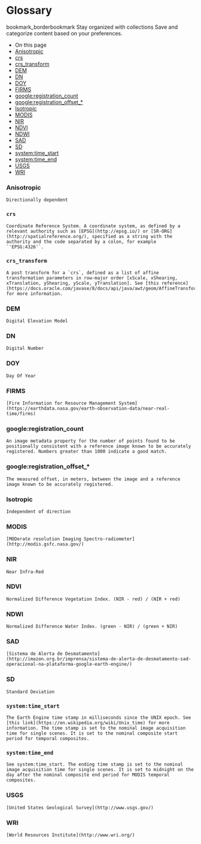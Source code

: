 
#  Glossary 
bookmark_borderbookmark Stay organized with collections  Save and categorize content based on your preferences.
  * On this page
  * [Anisotropic](https://developers.google.com/earth-engine/glossary#anisotropic)
  * [crs](https://developers.google.com/earth-engine/glossary#crs)
  * [crs_transform](https://developers.google.com/earth-engine/glossary#crs_transform)
  * [DEM](https://developers.google.com/earth-engine/glossary#dem)
  * [DN](https://developers.google.com/earth-engine/glossary#dn)
  * [DOY](https://developers.google.com/earth-engine/glossary#doy)
  * [FIRMS](https://developers.google.com/earth-engine/glossary#firms)
  * [google:registration_count](https://developers.google.com/earth-engine/glossary#google:registration_count)
  * [google:registration_offset_*](https://developers.google.com/earth-engine/glossary#google:registration_offset_)
  * [Isotropic](https://developers.google.com/earth-engine/glossary#isotropic)
  * [MODIS](https://developers.google.com/earth-engine/glossary#modis)
  * [NIR](https://developers.google.com/earth-engine/glossary#nir)
  * [NDVI](https://developers.google.com/earth-engine/glossary#ndvi)
  * [NDWI](https://developers.google.com/earth-engine/glossary#ndwi)
  * [SAD](https://developers.google.com/earth-engine/glossary#sad)
  * [SD](https://developers.google.com/earth-engine/glossary#sd)
  * [system:time_start](https://developers.google.com/earth-engine/glossary#system:time_start)
  * [system:time_end](https://developers.google.com/earth-engine/glossary#system:time_end)
  * [USGS](https://developers.google.com/earth-engine/glossary#usgs)
  * [WRI](https://developers.google.com/earth-engine/glossary#wri)




### Anisotropic

    Directionally dependent 


### `crs`

    Coordinate Reference System. A coordinate system, as defined by a relevant authority such as [EPSG](http://epsg.io/) or [SR-ORG](http://spatialreference.org/), specified as a string with the authority and the code separated by a colon, for example `'EPSG:4326'`. 


### `crs_transform`

    A post transform for a `crs`, defined as a list of affine transformation parameters in row-major order [xScale, xShearing, xTranslation, yShearing, yScale, yTranslation]. See [this reference](https://docs.oracle.com/javase/8/docs/api/java/awt/geom/AffineTransform.html) for more information. 


### DEM

    Digital Elevation Model 


### DN

    Digital Number 


### DOY

    Day Of Year 


### FIRMS

    [Fire Information for Resource Management System](https://earthdata.nasa.gov/earth-observation-data/near-real-time/firms) 


### google:registration_count

    An image metadata property for the number of points found to be positionally consistent with a reference image known to be accurately registered. Numbers greater than 1000 indicate a good match. 


### google:registration_offset_*

    The measured offset, in meters, between the image and a reference image known to be accurately registered. 


### Isotropic

    Independent of direction 


### MODIS

    [MODerate resolution Imaging Spectro-radiometer](http://modis.gsfc.nasa.gov/) 


### NIR

    Near Infra-Red 


### NDVI

    Normalized Difference Vegetation Index. (NIR - red) / (NIR + red) 


### NDWI

    Normalized Difference Water Index. (green - NIR) / (green + NIR) 


### SAD

    [Sistema de Alerta de Desmatamento](http://imazon.org.br/imprensa/sistema-de-alerta-de-desmatamento-sad-operacional-na-plataforma-google-earth-engine/) 


### SD

    Standard Deviation 


### `system:time_start`

    The Earth Engine time stamp in milliseconds since the UNIX epoch. See [this link](https://en.wikipedia.org/wiki/Unix_time) for more information. The time stamp is set to the nominal image acquisition time for single scenes. It is set to the nominal composite start period for temporal composites. 


### `system:time_end`

    See system:time_start. The ending time stamp is set to the nominal image acquisition time for single scenes. It is set to midnight on the day after the nominal composite end period for MODIS temporal composites. 


### USGS

    [United States Geological Survey](http://www.usgs.gov/) 


### WRI

    [World Resources Institute](http://www.wri.org/)
